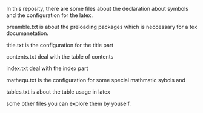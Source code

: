 In this reposity, there are some files about the declaration about symbols and the configuration for the latex.

preamble.txt is about the preloading packages which is neccessary for a tex documanetation.

title.txt is the configuration for the title part

contents.txt deal with the table of contents

index.txt deal with the index part

mathequ.txt is the configuration for some special mathmatic sybols and

tables.txt is about the table usage in latex

some other files you can explore them by youself.
